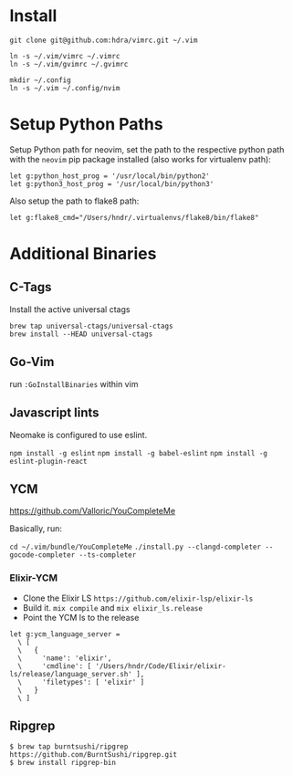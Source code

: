 # Install
```
git clone git@github.com:hdra/vimrc.git ~/.vim

ln -s ~/.vim/vimrc ~/.vimrc
ln -s ~/.vim/gvimrc ~/.gvimrc

mkdir ~/.config
ln -s ~/.vim ~/.config/nvim
```

# Setup Python Paths

Setup Python path for neovim, set the path to the respective python path
with the `neovim` pip package installed (also works for virtualenv path):

    let g:python_host_prog = '/usr/local/bin/python2'
    let g:python3_host_prog = '/usr/local/bin/python3'

Also setup the path to flake8 path:

    let g:flake8_cmd="/Users/hndr/.virtualenvs/flake8/bin/flake8"


# Additional Binaries

## C-Tags

Install the active universal ctags

    brew tap universal-ctags/universal-ctags
    brew install --HEAD universal-ctags


## Go-Vim

run `:GoInstallBinaries` within vim


## Javascript lints
Neomake is configured to use eslint.

`npm install -g eslint`
`npm install -g babel-eslint`
`npm install -g eslint-plugin-react`


## YCM

https://github.com/Valloric/YouCompleteMe

Basically, run:

`cd ~/.vim/bundle/YouCompleteMe`
`./install.py --clangd-completer --gocode-completer --ts-completer`

### Elixir-YCM

* Clone the Elixir LS `https://github.com/elixir-lsp/elixir-ls`
* Build it. `mix compile` and `mix elixir_ls.release`
* Point the YCM ls to the release

```
let g:ycm_language_server =
  \ [
  \   {
  \     'name': 'elixir',
  \     'cmdline': [ '/Users/hndr/Code/Elixir/elixir-ls/release/language_server.sh' ],
  \     'filetypes': [ 'elixir' ]
  \   }
  \ ]
```

## Ripgrep
```
$ brew tap burntsushi/ripgrep https://github.com/BurntSushi/ripgrep.git
$ brew install ripgrep-bin
```
